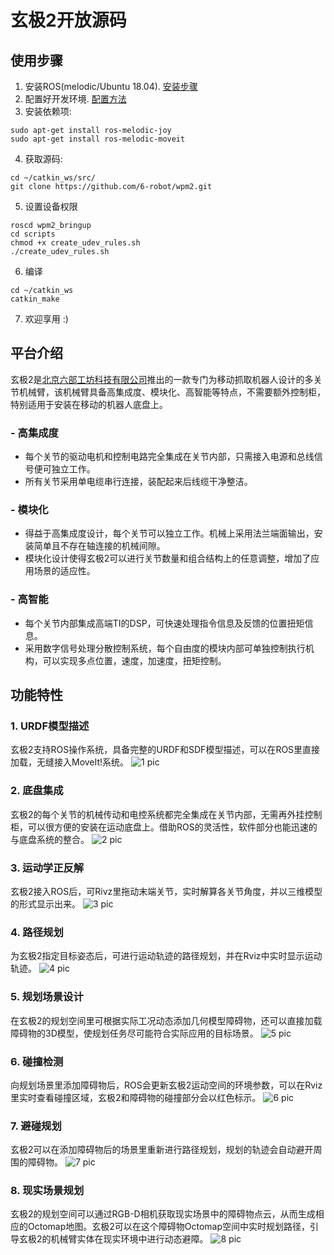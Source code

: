 # 玄极2开放源码

## 使用步骤

1. 安装ROS(melodic/Ubuntu 18.04). [安装步骤](http://wiki.ros.org/melodic/Installation/Ubuntu)
2. 配置好开发环境. [配置方法](http://wiki.ros.org/ROS/Tutorials/InstallingandConfiguringROSEnvironment)
3. 安装依赖项:
```
sudo apt-get install ros-melodic-joy
sudo apt-get install ros-melodic-moveit
```
4. 获取源码:
```
cd ~/catkin_ws/src/
git clone https://github.com/6-robot/wpm2.git
```
5. 设置设备权限
```
roscd wpm2_bringup
cd scripts
chmod +x create_udev_rules.sh
./create_udev_rules.sh 
```
6. 编译
```
cd ~/catkin_ws
catkin_make
```
7. 欢迎享用 :)

## 平台介绍
玄极2是[北京六部工坊科技有限公司](http://www.6-robot.com)推出的一款专门为移动抓取机器人设计的多关节机械臂，该机械臂具备高集成度、模块化、高智能等特点，不需要额外控制柜，特别适用于安装在移动的机器人底盘上。
### - 高集成度
* 每个关节的驱动电机和控制电路完全集成在关节内部，只需接入电源和总线信号便可独立工作。
* 所有关节采用单电缆串行连接，装配起来后线缆干净整洁。
### - 模块化
* 得益于高集成度设计，每个关节可以独立工作。机械上采用法兰端面输出，安装简单且不存在轴连接的机械间隙。
* 模块化设计使得玄极2可以进行关节数量和组合结构上的任意调整，增加了应用场景的适应性。
### - 高智能
* 每个关节内部集成高端TI的DSP，可快速处理指令信息及反馈的位置扭矩信息。
* 采用数字信号处理分散控制系统，每个自由度的模块内部可单独控制执行机构，可以实现多点位置，速度，加速度，扭矩控制。

## 功能特性

### 1. URDF模型描述
玄极2支持ROS操作系统，具备完整的URDF和SDF模型描述，可以在ROS里直接加载，无缝接入MoveIt!系统。
![1 pic](./media/wpm2_urdf.png)

### 2. 底盘集成
玄极2的每个关节的机械传动和电控系统都完全集成在关节内部，无需再外挂控制柜，可以很方便的安装在运动底盘上。借助ROS的灵活性，软件部分也能迅速的与底盘系统的整合。
![2 pic](./media/wpm2_wpv4.png)

### 3. 运动学正反解
玄极2接入ROS后，可Rivz里拖动末端关节，实时解算各关节角度，并以三维模型的形式显示出来。
![3 pic](./media/wpm2_kinematics.png)

### 4. 路径规划
为玄极2指定目标姿态后，可进行运动轨迹的路径规划，并在Rviz中实时显示运动轨迹。
![4 pic](./media/wpm2_planning.png)

### 5. 规划场景设计
在玄极2的规划空间里可根据实际工况动态添加几何模型障碍物，还可以直接加载障碍物的3D模型，使规划任务尽可能符合实际应用的目标场景。
![5 pic](./media/wpm2_sense.png)

### 6. 碰撞检测
向规划场景里添加障碍物后，ROS会更新玄极2运动空间的环境参数，可以在Rviz里实时查看碰撞区域，玄极2和障碍物的碰撞部分会以红色标示。
![6 pic](./media/wpm2_collision.png)

### 7. 避碰规划
玄极2可以在添加障碍物后的场景里重新进行路径规划，规划的轨迹会自动避开周围的障碍物。
![7 pic](./media/wpm2_avoid_collision.jpg)

### 8. 现实场景规划
玄极2的规划空间可以通过RGB-D相机获取现实场景中的障碍物点云，从而生成相应的Octomap地图。玄极2可以在这个障碍物Octomap空间中实时规划路径，引导玄极2的机械臂实体在现实环境中进行动态避障。
![8 pic](./media/wpm2_perception.jpg)

